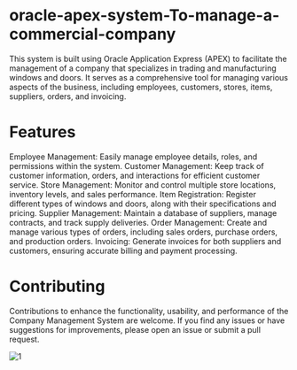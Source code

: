 # oracle-apex-system-To-manage-a-commercial-company
This system is built using Oracle Application Express (APEX) to facilitate the management of a company that specializes in trading and manufacturing windows and doors. It serves as a comprehensive tool for managing various aspects of the business, including employees, customers, stores, items, suppliers, orders, and invoicing.

# Features
Employee Management: Easily manage employee details, roles, and permissions within the system.
Customer Management: Keep track of customer information, orders, and interactions for efficient customer service.
Store Management: Monitor and control multiple store locations, inventory levels, and sales performance.
Item Registration: Register different types of windows and doors, along with their specifications and pricing.
Supplier Management: Maintain a database of suppliers, manage contracts, and track supply deliveries.
Order Management: Create and manage various types of orders, including sales orders, purchase orders, and production orders.
Invoicing: Generate invoices for both suppliers and customers, ensuring accurate billing and payment processing.

# Contributing
Contributions to enhance the functionality, usability, and performance of the Company Management System are welcome. If you find any issues or have suggestions for improvements, please open an issue or submit a pull request.

![1](https://github.com/MohamedAbdelRazek222/oracle-apex-system-To-manage-a-commercial-company/assets/118555438/13a0b9ff-bcba-444d-bdf2-a7fe19f878f2)
